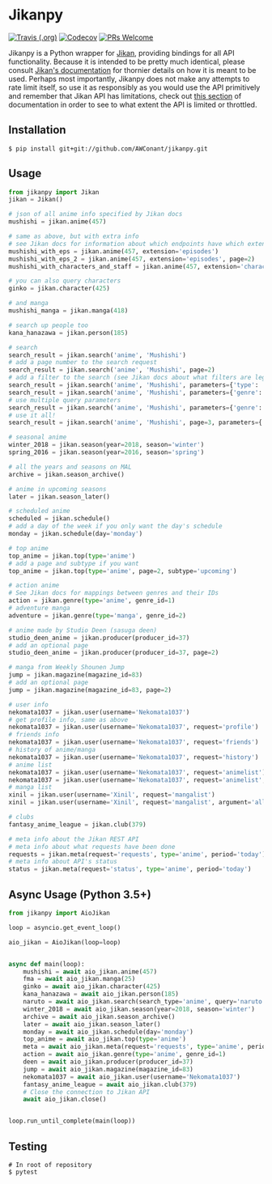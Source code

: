 Jikanpy
=======

[![Travis (.org)](https://img.shields.io/travis/AWConant/jikanpy.svg?style=flat-square)](https://travis-ci.org/AWConant/jikanpy)
[![Codecov](https://img.shields.io/codecov/c/github/AWConant/jikanpy.svg?style=flat-square)](https://codecov.io/gh/AWConant/jikanpy/)
[![PRs Welcome](https://img.shields.io/badge/PRs-welcome-brightgreen.svg?style=flat-square)](http://makeapullrequest.com)

Jikanpy is a Python wrapper for [Jikan](https://github.com/jikan-me/jikan),
providing bindings for all API functionality. Because it is intended to be
pretty much identical, please consult [Jikan's
documentation](https://jikan.docs.apiary.io/#) for thornier details on how it is meant to
be used. Perhaps most importantly, Jikanpy does not make any attempts to rate
limit itself, so use it as responsibly as you would use the API primitively and
remember that Jikan API has limitations, check out [this section](https://jikan.docs.apiary.io/#introduction/information/rate-limiting)
of documentation in order to see to what extent the API is limited or throttled.

## Installation
```shell
$ pip install git+git://github.com/AWConant/jikanpy.git
```

## Usage
```python
from jikanpy import Jikan
jikan = Jikan()

# json of all anime info specified by Jikan docs
mushishi = jikan.anime(457)

# same as above, but with extra info
# see Jikan docs for information about which endpoints have which extensions
mushishi_with_eps = jikan.anime(457, extension='episodes')
mushishi_with_eps_2 = jikan.anime(457, extension='episodes', page=2)
mushishi_with_characters_and_staff = jikan.anime(457, extension='characters_staff')

# you can also query characters
ginko = jikan.character(425)

# and manga
mushishi_manga = jikan.manga(418)

# search up people too
kana_hanazawa = jikan.person(185)

# search
search_result = jikan.search('anime', 'Mushishi')
# add a page number to the search request
search_result = jikan.search('anime', 'Mushishi', page=2)
# add a filter to the search (see Jikan docs about what filters are legal)
search_result = jikan.search('anime', 'Mushishi', parameters={'type': 'tv'})
search_result = jikan.search('anime', 'Mushishi', parameters={'genre': 37})
# use multiple query parameters
search_result = jikan.search('anime', 'Mushishi', parameters={'genre': 37, 'type': 'tv'})
# use it all!
search_result = jikan.search('anime', 'Mushishi', page=3, parameters={'genre': 37, 'type': 'tv'})

# seasonal anime
winter_2018 = jikan.season(year=2018, season='winter')
spring_2016 = jikan.season(year=2016, season='spring')

# all the years and seasons on MAL
archive = jikan.season_archive()

# anime in upcoming seasons
later = jikan.season_later()

# scheduled anime
scheduled = jikan.schedule()
# add a day of the week if you only want the day's schedule
monday = jikan.schedule(day='monday')

# top anime
top_anime = jikan.top(type='anime')
# add a page and subtype if you want
top_anime = jikan.top(type='anime', page=2, subtype='upcoming')

# action anime
# See Jikan docs for mappings between genres and their IDs
action = jikan.genre(type='anime', genre_id=1)
# adventure manga
adventure = jikan.genre(type='manga', genre_id=2)

# anime made by Studio Deen (sasuga deen)
studio_deen_anime = jikan.producer(producer_id=37)
# add an optional page
studio_deen_anime = jikan.producer(producer_id=37, page=2)

# manga from Weekly Shounen Jump
jump = jikan.magazine(magazine_id=83)
# add an optional page
jump = jikan.magazine(magazine_id=83, page=2)

# user info
nekomata1037 = jikan.user(username='Nekomata1037')
# get profile info, same as above
nekomata1037 = jikan.user(username='Nekomata1037', request='profile')
# friends info
nekomata1037 = jikan.user(username='Nekomata1037', request='friends')
# history of anime/manga
nekomata1037 = jikan.user(username='Nekomata1037', request='history')
# anime list
nekomata1037 = jikan.user(username='Nekomata1037', request='animelist')
nekomata1037 = jikan.user(username='Nekomata1037', request='animelist', argument='completed', page=2)
# manga list
xinil = jikan.user(username='Xinil', request='mangalist')
xinil = jikan.user(username='Xinil', request='mangalist', argument='all')

# clubs
fantasy_anime_league = jikan.club(379)

# meta info about the Jikan REST API
# meta info about what requests have been done
requests = jikan.meta(request='requests', type='anime', period='today')
# meta info about API's status
status = jikan.meta(request='status', type='anime', period='today')
```

## Async Usage (Python 3.5+)
```python
from jikanpy import AioJikan

loop = asyncio.get_event_loop()

aio_jikan = AioJikan(loop=loop)


async def main(loop):
    mushishi = await aio_jikan.anime(457)
    fma = await aio_jikan.manga(25)
    ginko = await aio_jikan.character(425)
    kana_hanazawa = await aio_jikan.person(185)
    naruto = await aio_jikan.search(search_type='anime', query='naruto')
    winter_2018 = await aio_jikan.season(year=2018, season='winter')
    archive = await aio_jikan.season_archive()
    later = await aio_jikan.season_later()
    monday = await aio_jikan.schedule(day='monday')
    top_anime = await aio_jikan.top(type='anime')
    meta = await aio_jikan.meta(request='requests', type='anime', period='today')
    action = await aio_jikan.genre(type='anime', genre_id=1)
    deen = await aio_jikan.producer(producer_id=37)
    jump = await aio_jikan.magazine(magazine_id=83)
    nekomata1037 = await aio_jikan.user(username='Nekomata1037')
    fantasy_anime_league = await aio_jikan.club(379)
    # Close the connection to Jikan API
    await aio_jikan.close()


loop.run_until_complete(main(loop))
```

## Testing
```shell
# In root of repository
$ pytest
```
